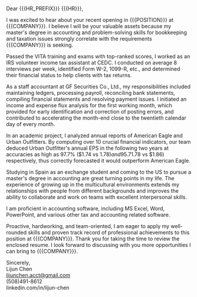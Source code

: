 Dear {{{HR_PREFIX}}} {{{HR}}},

I was excited to hear about your recent opening in {{{POSITION}}} at {{{COMPANY}}}. I believe I will be your valuable assets because my master's degree in accounting and problem-solving skills for bookkeeping and taxation issues strongly correlate with the requirements {{{COMPANY}}} is seeking. 

Passed the VITA training and exams with top-ranked scores, I worked as an IRS volunteer income tax assistant at CEDC. I conducted on average 8 interviews per week, identified Form W-2, 1099-R, etc., and determined their financial status to help clients with tax returns. 

As a staff accountant at GF Securities Co., Ltd., my responsibilities included maintaining ledgers, processing payroll, reconciling bank statements, compiling financial statements and resolving payment issues. I initiated an income and expense flux analysis for the first working month, which provided for early identification and correction of posting errors, and contributed to accelerating the month-end close to the twentieth calendar day of every month. 

In an academic project, I analyzed annual reports of American Eagle and Urban Outfitters. By computing over 10 crucial financial indicators, our team deduced Urban Outfitter's annual EPS in the following two years at accuracies as high as 97.7% ($1.74 vs $1.78) and 95.7% ($1.78 vs $1.86) respectively, thus correctly forecasted it would outperform American Eagle.

Studying in Spain as an exchange student and coming to the US to pursue a master's degree in accounting are great turning points in my life. The experience of growing up in the multicultural environments extends my relationships with people from different backgrounds and  improves the ability to collaborate and work on teams with excellent interpersonal skills.

I am proficient in accounting software, including MS Excel, Word, PowerPoint, and various other tax and accounting related software.

Proactive, hardworking, and team-oriented, I am eager to apply my well-rounded skills and proven track record of professional achievements to this position at {{{COMPANY}}}. Thank you for taking the time to review the enclosed resume. I look forward to discussing with you more opportunities I can bring to {{{COMPANY}}}.

Sincerely,  
Lijun Chen  
lijunchen.acct@gmail.com  
(508)491-8612  
linkedin.com/in/lijun-chen
